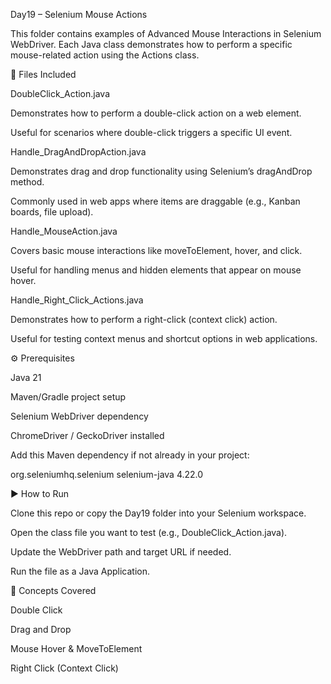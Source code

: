 Day19 – Selenium Mouse Actions

This folder contains examples of Advanced Mouse Interactions in Selenium WebDriver.
Each Java class demonstrates how to perform a specific mouse-related action using the Actions class.

📂 Files Included

DoubleClick_Action.java

Demonstrates how to perform a double-click action on a web element.

Useful for scenarios where double-click triggers a specific UI event.

Handle_DragAndDropAction.java

Demonstrates drag and drop functionality using Selenium’s dragAndDrop method.

Commonly used in web apps where items are draggable (e.g., Kanban boards, file upload).

Handle_MouseAction.java

Covers basic mouse interactions like moveToElement, hover, and click.

Useful for handling menus and hidden elements that appear on mouse hover.

Handle_Right_Click_Actions.java

Demonstrates how to perform a right-click (context click) action.

Useful for testing context menus and shortcut options in web applications.

⚙️ Prerequisites

Java 21

Maven/Gradle project setup

Selenium WebDriver dependency

ChromeDriver / GeckoDriver installed

Add this Maven dependency if not already in your project:

<dependency>
    <groupId>org.seleniumhq.selenium</groupId>
    <artifactId>selenium-java</artifactId>
    <version>4.22.0</version>
</dependency>

▶️ How to Run

Clone this repo or copy the Day19 folder into your Selenium workspace.

Open the class file you want to test (e.g., DoubleClick_Action.java).

Update the WebDriver path and target URL if needed.

Run the file as a Java Application.

📌 Concepts Covered

Double Click

Drag and Drop

Mouse Hover & MoveToElement

Right Click (Context Click)